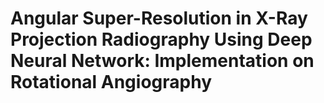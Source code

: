 # Angular Super-Resolution in X-Ray Projection Radiography Using Deep Neural Network: Implementation on Rotational Angiography

